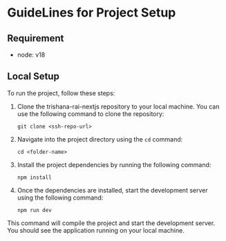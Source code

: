 # GuideLines for Project Setup

## Requirement

- node: v18

## Local Setup

To run the project, follow these steps:

1. Clone the trishana-rai-nextjs repository to your local machine. You can use the following command to clone the repository:

   ```shell
   git clone <ssh-repo-url>
   ```

2. Navigate into the project directory using the `cd` command:

   ```shell
   cd <folder-name>
   ```

3. Install the project dependencies by running the following command:

   ```shell
   npm install
   ```

4. Once the dependencies are installed, start the development server using the following command:

   ```shell
   npm run dev
   ```

This command will compile the project and start the development server. You should see the application running on your local machine.
